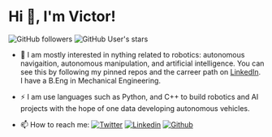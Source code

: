 <!--![alt text](https://github.com/ibkvictor/ibkvictor/blob/master/banner1.png?raw=true)
### Hi there 👋

I'm Victor Ezekiel. I'm an aspiring Artificial Intelligence / Robotics Engineer 👨‍💻 who loves to building automated systems and (hopefully) self driving cars.

- 🔭 I’m currently working on a emotion detector in javascript
- 🌱 I’m currently learning Machine Learning and Robotics
- 🤔 I’m looking for help with projects involving the use of machine learning or artificial intelligence
- 💬 Ask me about tech, sports,and music
- 📫 How to reach me: eze99victor@gmail.com or https://www.linkedin.com/in/victorezekiel
- 😄 Pronouns: he/him
- ⚡ Languages: Python, Java,and Javascript 
-->
<!--
**ibkvictor/ibkvictor** is a ✨ _special_ ✨ repository because its `README.md` (this file) appears on your GitHub profile.
-->

# Hi 👋, I'm Victor!
![GitHub followers](https://img.shields.io/github/followers/ibkvictor?style=for-the-badge&logo=appveyor)
![GitHub User's stars](https://img.shields.io/github/stars/ibkvictor?affiliations=OWNER&style=for-the-badge&logo=appveyor)


- 🤖 I am mostly interested in nything related to robotics: autonomous navigaition, autonomous manipulation, and artificial intelligence. You can see this by following my pinned repos and the carreer path on [LinkedIn](https://www.linkedin.com/in/victorezekiel/). I have a B.Eng in Mechanical Engineering.

- ⚡ I am use languages such as Python, and C++ to build robotics and AI projects with the hope of one data developing autonomous vehicles.

- 📫 How to reach me: 
[![Twitter](https://imgur.com/RyMAcpM.png)](https://twitter.com/victorezekielib)
[![Linkedin](https://imgur.com/PXyIkWx.png)](https://linkedin.com/in/victorezekiel) 
[![Github](https://imgur.com/evWgFgB.png)](https://github.com/ibkvictor) 
